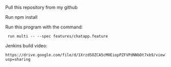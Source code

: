 Pull this repository from my github

Run npm install

Run this program with the command:
    
     run multi -- --spec features/chatapp.feature
     
Jenkins build video:
 
    https://drive.google.com/file/d/1XrzdSOZCA5cM0EiopPZFVPdNNbDt7xb9/view?usp=sharing

